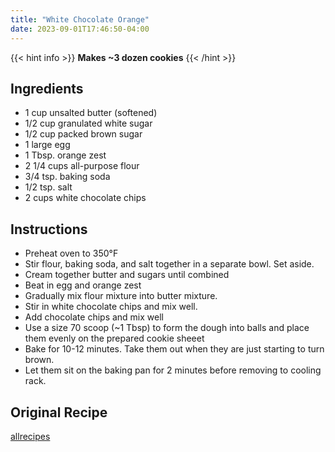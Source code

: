 ```yaml
---
title: "White Chocolate Orange"
date: 2023-09-01T17:46:50-04:00
---
```


{{< hint info >}}
**Makes ~3 dozen cookies**
{{< /hint >}}

## Ingredients

- 1 cup unsalted butter (softened)
- 1/2 cup granulated white sugar
- 1/2 cup packed brown sugar
- 1 large egg
- 1 Tbsp. orange zest
- 2 1/4 cups all-purpose flour
- 3/4 tsp. baking soda
- 1/2 tsp. salt
- 2 cups white chocolate chips

## Instructions

- Preheat oven to 350&deg;F
- Stir flour, baking soda, and salt together in a separate bowl. Set aside.
- Cream together butter and sugars until combined
- Beat in egg and orange zest
- Gradually mix flour mixture into butter mixture.
- Stir in white chocolate chips and mix well.
- Add chocolate chips and mix well
- Use a size 70 scoop (~1 Tbsp) to form the dough into balls and place them evenly on the prepared cookie sheeet
- Bake for 10-12 minutes. Take them out when they are just starting to turn brown.
- Let them sit on the baking pan for 2 minutes before removing to cooling rack.

## Original Recipe

[allrecipes](https://www.allrecipes.com/recipe/11278/white-chocolate-orange-cookies/?)
